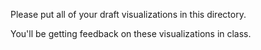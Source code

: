 Please put all of your draft visualizations in this directory.

You'll be getting feedback on these visualizations in class.

